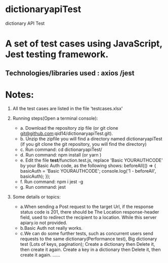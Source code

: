 # dictionaryapiTest
dictionary API Test


# A set of test cases using JavaScript, Jest testing framework.

## Technologies/libraries used : axios /jest 

# Notes:
1. All the test cases are listed in the file 'testcases.xlsx'
2. Running steps(Open a terminal console):
    + a. Download the repository zip file (or   git clone git@github.com:qid14/dictionaryapiTest.git).
    + b. Unzip the zipfile you will find a directory named dictionaryapiTest (if you git clone the git repository, you will find the directory)
    + c. Run command: cd dictionaryapiTest/
    + d. Run command: npm install (or yarn )
    + e. Edit the file  __test__/function.test.js, replace 'Basic YOURAUTHCODE' by your Basic Auth code, as the following shows:
        beforeAll(() => {
            basicAuth = 'Basic YOURAUTHCODE';
            console.log('1 - beforeAll', basicAuth);
        });
    + f. Run command: npm i jest -g
    + g. Run command: jest

3. Some details or topics:
   + a.When sending a Post request to the target Url, if the response status code is 201, there should be The Location response-header field, used to redirect the recipient to a location. While this server apiary.io not provided.
   + b.Basic Auth not really works.
   + c.We can do some further tests, such as concurrent users send requests to the same dictionary(Performance test), 
      Big dictionary test (Lots of keys, pagination);
      Create a dictionary then Delete it, then create it again.
      Create a key in a dictionary then Delete it, then create it again.
      ......